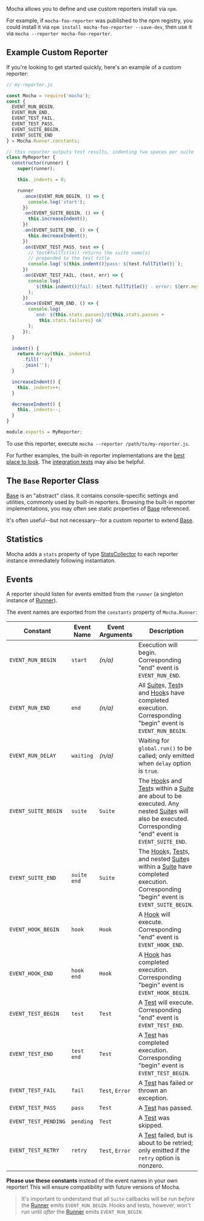 Mocha allows you to define and use custom reporters install via `npm`.

For example, if `mocha-foo-reporter` was published to the npm registry, you could install it via `npm install mocha-foo-reporter --save-dev`, then use it via `mocha --reporter mocha-foo-reporter`.

## Example Custom Reporter

If you're looking to get started quickly, here's an example of a custom reporter:

```js
// my-reporter.js

const Mocha = require('mocha');
const {
  EVENT_RUN_BEGIN,
  EVENT_RUN_END,
  EVENT_TEST_FAIL,
  EVENT_TEST_PASS,
  EVENT_SUITE_BEGIN,
  EVENT_SUITE_END
} = Mocha.Runner.constants;

// this reporter outputs test results, indenting two spaces per suite
class MyReporter {
  constructor(runner) {
    super(runner);

    this._indents = 0;

    runner
      .once(EVENT_RUN_BEGIN, () => {
        console.log('start');
      })
      .on(EVENT_SUITE_BEGIN, () => {
        this.increaseIndent();
      })
      .on(EVENT_SUITE_END, () => {
        this.decreaseIndent();
      })
      .on(EVENT_TEST_PASS, test => {
        // Test#fullTitle() returns the suite name(s)
        // prepended to the test title
        console.log(`${this.indent()}pass: ${test.fullTitle()}`);
      })
      .on(EVENT_TEST_FAIL, (test, err) => {
        console.log(
          `${this.indent()}fail: ${test.fullTitle()} - error: ${err.message}`
        );
      })
      .once(EVENT_RUN_END, () => {
        console.log(
          `end: ${this.stats.passes}/${this.stats.passes +
            this.stats.failures} ok`
        );
      });
  }

  indent() {
    return Array(this._indents)
      .fill('  ')
      .join('');
  }

  increaseIndent() {
    this._indents++;
  }

  decreaseIndent() {
    this._indents--;
  }
}

module.exports = MyReporter;
```

To use this reporter, execute `mocha --reporter /path/to/my-reporter.js`.

For further examples, the built-in reporter implementations are the [best place to look](https://github.com/mochajs/mocha/tree/master/lib/reporters). The [integration tests](https://github.com/mochajs/mocha/tree/master/test/reporters) may also be helpful.

## The `Base` Reporter Class

[Base] is an "abstract" class.  It contains console-specific settings and utilities, commonly used by built-in reporters.  Browsing the built-in reporter implementations, you may often see static properties of [Base] referenced.

It's often useful--but not necessary--for a custom reporter to extend [Base].

## Statistics

Mocha adds a `stats` property of type [StatsCollector](/api/module-lib_stats-collector.html) to each reporter instance immediately following instantiaton.

## Events

A reporter should listen for events emitted from the `runner` (a singleton instance of [Runner]).

The event names are exported from the `constants` property of `Mocha.Runner`:

| Constant             | Event Name  | Event Arguments | Description                                                                                                                                                   |
| -------------------- | ----------- | --------------- | ------------------------------------------------------------------------------------------------------------------------------------------------------------- |
| `EVENT_RUN_BEGIN`    | `start`     | _(n/a)_         | Execution will begin. Corresponding "end" event is `EVENT_RUN_END`.                                                                                           |
| `EVENT_RUN_END`      | `end`       | _(n/a)_         | All [Suite]s, [Test]s and [Hook]s have completed execution. Corresponding "begin" event is `EVENT_RUN_BEGIN`.                                                 |
| `EVENT_RUN_DELAY`    | `waiting`   | _(n/a)_         | Waiting for `global.run()` to be called; only emitted when `delay` option is `true`.                                                                          |
| `EVENT_SUITE_BEGIN`  | `suite`     | `Suite`         | The [Hook]s and [Test]s within a [Suite] are about to be executed. Any nested [Suite]s will also be executed. Corresponding "end" event is `EVENT_SUITE_END`. |
| `EVENT_SUITE_END`    | `suite end` | `Suite`         | The [Hook]s, [Test]s, and nested [Suite]s within a [Suite] have completed execution. Corresponding "begin" event is `EVENT_SUITE_BEGIN`.                      |
| `EVENT_HOOK_BEGIN`   | `hook`      | `Hook`          | A [Hook] will execute. Corresponding "end" event is `EVENT_HOOK_END`.                                                                                         |
| `EVENT_HOOK_END`     | `hook end`  | `Hook`          | A [Hook] has completed execution. Corresponding "begin" event is `EVENT_HOOK_BEGIN`.                                                                          |
| `EVENT_TEST_BEGIN`   | `test`      | `Test`          | A [Test] will execute. Corresponding "end" event is `EVENT_TEST_END`.                                                                                         |
| `EVENT_TEST_END`     | `test end`  | `Test`          | A [Test] has completed execution. Corresponding "begin" event is `EVENT_TEST_BEGIN`.                                                                          |
| `EVENT_TEST_FAIL`    | `fail`      | `Test`, `Error` | A [Test] has failed or thrown an exception.                                                                                                                   |
| `EVENT_TEST_PASS`    | `pass`      | `Test`          | A [Test] has passed.                                                                                                                                          |
| `EVENT_TEST_PENDING` | `pending`   | `Test`          | A [Test] was skipped.                                                                                                                                         |
| `EVENT_TEST_RETRY`   | `retry`     | `Test`, `Error` | A [Test] failed, but is about to be retried; only emitted if the `retry` option is nonzero.                                                                   |

**Please use these constants** instead of the event names in your own reporter! This will ensure compatibility with future versions of Mocha.

> It's important to understand that all `Suite` callbacks will be run _before_ the [Runner] emits `EVENT_RUN_BEGIN`. Hooks and tests, however, won't run until _after_ the [Runner] emits `EVENT_RUN_BEGIN`.

[runner]: /api/mocha.runner
[test]: /api/mocha.test
[hook]: /api/mocha.hook
[suite]: /api/mocha.suite
[base]: /api/mocha.reporters.base
